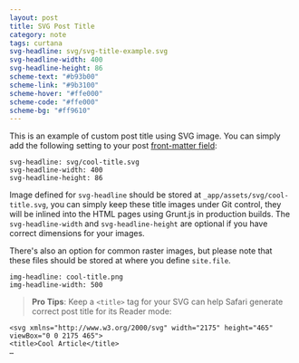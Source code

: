 ```yaml
---
layout: post
title: SVG Post Title
category: note
tags: curtana
svg-headline: svg/svg-title-example.svg
svg-headline-width: 400
svg-headline-height: 86
scheme-text: "#b93b00"
scheme-link: "#9b3100"
scheme-hover: "#ffe000"
scheme-code: "#ffe000"
scheme-bg: "#ff9610"
---
```


This is an example of custom post title using SVG image. You can simply add the following setting to your post [front-matter field](http://jekyllrb.com/docs/frontmatter/):

```
svg-headline: svg/cool-title.svg
svg-headline-width: 400
svg-headline-height: 86
```

Image defined for `svg-headline` should be stored at `_app/assets/svg/cool-title.svg`, you can simply keep these title images under Git control, they will be inlined into the HTML pages using Grunt.js in production builds. The `svg-headline-width` and `svg-headline-height` are optional if you have correct dimensions for your images.

There's also an option for common raster images, but please note that these files should be stored at where you define `site.file`.

```
img-headline: cool-title.png
img-headline-width: 500
```

> **Pro Tips**: Keep a `<title>` tag for your SVG can help Safari generate correct post title for its Reader mode:

```
<svg xmlns="http://www.w3.org/2000/svg" width="2175" height="465" viewBox="0 0 2175 465">
<title>Cool Article</title>
…
```

